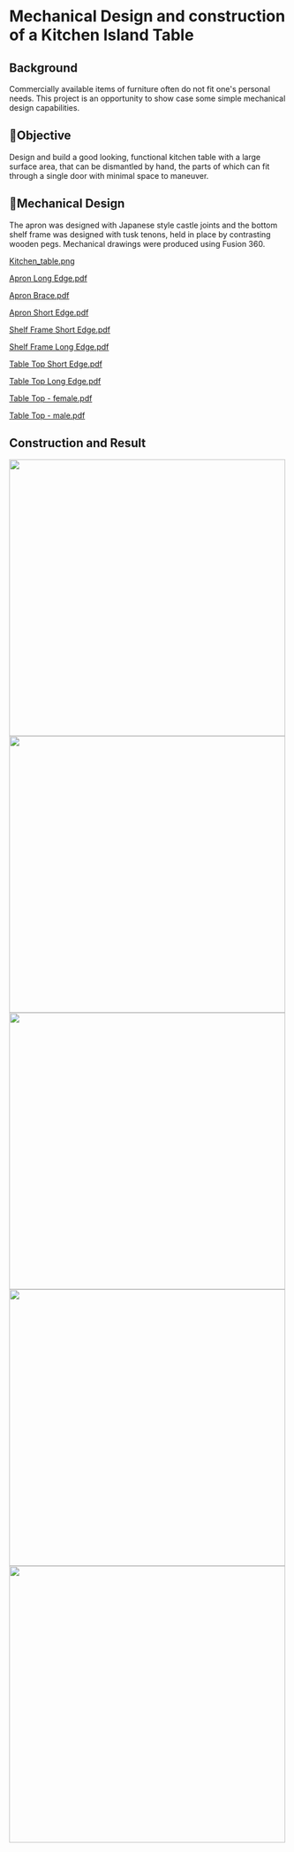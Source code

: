 # Mechanical Design and construction of a Kitchen Island Table

## Background

Commercially available items of furniture often do not fit one's personal needs. This project is an opportunity to show case some simple mechanical design capabilities.

## 🎯Objective

Design and build a good looking, functional kitchen table with a large surface area, that can be dismantled by hand, the parts of which can fit through a single door with minimal space to maneuver. 

## 🦾Mechanical Design

The apron was designed with Japanese style castle joints and the bottom shelf frame was designed with tusk tenons, held in place by contrasting wooden pegs. Mechanical drawings were produced using Fusion 360.

[Kitchen_table.png](https://github.com/Mark-fr-dev/Mark-de-Villiers/blob/5bb0630bfcda1bebe130e52e7cfa558b34b09bf6/Mark/Mechanical/Kitchen_table.png)

[Apron Long Edge.pdf](https://github.com/Mark-fr-dev/Mark-de-Villiers/blob/5bb0630bfcda1bebe130e52e7cfa558b34b09bf6/Mark/Mechanical/Apron_Long_Edge.pdf)

[Apron Brace.pdf](https://github.com/Mark-fr-dev/Mark-de-Villiers/blob/5bb0630bfcda1bebe130e52e7cfa558b34b09bf6/Mark/Mechanical/Apron_Brace.pdf)

[Apron Short Edge.pdf](https://github.com/Mark-fr-dev/Mark-de-Villiers/blob/5bb0630bfcda1bebe130e52e7cfa558b34b09bf6/Mark/Mechanical/Apron_Short_Edge.pdf)

[Shelf Frame Short Edge.pdf](https://github.com/Mark-fr-dev/Mark-de-Villiers/blob/5bb0630bfcda1bebe130e52e7cfa558b34b09bf6/Mark/Mechanical/Shelf_Frame_Short_Edge.pdf)

[Shelf Frame Long Edge.pdf](https://github.com/Mark-fr-dev/Mark-de-Villiers/blob/5bb0630bfcda1bebe130e52e7cfa558b34b09bf6/Mark/Mechanical/Shelf_Frame_Short_Edge.pdf)

[Table Top Short Edge.pdf](https://github.com/Mark-fr-dev/Mark-de-Villiers/blob/5bb0630bfcda1bebe130e52e7cfa558b34b09bf6/Mark/Mechanical/Table_Top_Short_Edge.pdf)

[Table Top Long Edge.pdf](https://github.com/Mark-fr-dev/Mark-de-Villiers/blob/5bb0630bfcda1bebe130e52e7cfa558b34b09bf6/Mark/Mechanical/Table_Top_Long_Edge.pdf)

[Table Top - female.pdf](https://github.com/Mark-fr-dev/Mark-de-Villiers/blob/5bb0630bfcda1bebe130e52e7cfa558b34b09bf6/Mark/Mechanical/Table_Top_-_female.pdf)

[Table Top - male.pdf](https://github.com/Mark-fr-dev/Mark-de-Villiers/blob/5bb0630bfcda1bebe130e52e7cfa558b34b09bf6/Mark/Mechanical/Table_Top_-_male.pdf)

## Construction and Result

<img src="https://github.com/Mark-fr-dev/Mark-de-Villiers/blob/99a0d5f366a24000de19d0fbbaf89f5fe2111933/Mark/Mechanical/Japanese_table20200731_0012.jpg" class="img-responsive" alt="" width=500>
<img src="https://github.com/Mark-fr-dev/Mark-de-Villiers/blob/99a0d5f366a24000de19d0fbbaf89f5fe2111933/Mark/Mechanical/Japanese_table20200908_0019.jpg" class="img-responsive" alt="" width=500>
<img src="https://github.com/Mark-fr-dev/Mark-de-Villiers/blob/99a0d5f366a24000de19d0fbbaf89f5fe2111933/Mark/Mechanical/Japanese_table20200928_0029.jpg" class="img-responsive" alt="" width=500>
<img src="https://github.com/Mark-fr-dev/Mark-de-Villiers/blob/99a0d5f366a24000de19d0fbbaf89f5fe2111933/Mark/Mechanical/Japanese_table20201015_0052.jpg" class="img-responsive" alt="" width=500>
<img src="https://github.com/Mark-fr-dev/Mark-de-Villiers/blob/99a0d5f366a24000de19d0fbbaf89f5fe2111933/Mark/Mechanical/Japanese_table20201110_0067.jpg" class="img-responsive" alt="" width=500>
